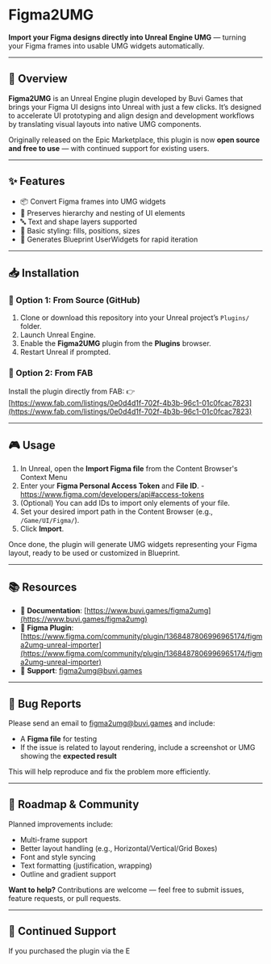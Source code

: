 # Figma2UMG

**Import your Figma designs directly into Unreal Engine UMG** — turning your Figma frames into usable UMG widgets automatically.

---

## 🚀 Overview

**Figma2UMG** is an Unreal Engine plugin developed by Buvi Games that brings your Figma UI designs into Unreal with just a few clicks. It’s designed to accelerate UI prototyping and align design and development workflows by translating visual layouts into native UMG components.

Originally released on the Epic Marketplace, this plugin is now **open source and free to use** — with continued support for existing users.

---

## ✨ Features

- 📦 Convert Figma frames into UMG widgets
- 🧩 Preserves hierarchy and nesting of UI elements
- 🔤 Text and shape layers supported
- 🎨 Basic styling: fills, positions, sizes
- 📁 Generates Blueprint UserWidgets for rapid iteration

---

## 📥 Installation

### 🔹 Option 1: From Source (GitHub)
1. Clone or download this repository into your Unreal project’s `Plugins/` folder.
2. Launch Unreal Engine.
3. Enable the **Figma2UMG** plugin from the **Plugins** browser.
4. Restart Unreal if prompted.

### 🔹 Option 2: From FAB
Install the plugin directly from FAB:
👉 [https://www.fab.com/listings/0e0d4d1f-702f-4b3b-96c1-01c0fcac7823](https://www.fab.com/listings/0e0d4d1f-702f-4b3b-96c1-01c0fcac7823)

---

## 🎮 Usage

1. In Unreal, open the **Import Figma file** from the Content Browser's Context Menu
2. Enter your **Figma Personal Access Token** and **File ID**. - https://www.figma.com/developers/api#access-tokens
3. (Optional) You can add IDs to import only elements of your file.
4. Set your desired import path in the Content Browser (e.g., `/Game/UI/Figma/`).
5. Click **Import**.

Once done, the plugin will generate UMG widgets representing your Figma layout, ready to be used or customized in Blueprint.

---

## 📚 Resources

- 📄 **Documentation**: [https://www.buvi.games/figma2umg](https://www.buvi.games/figma2umg)
- 🔌 **Figma Plugin**: [https://www.figma.com/community/plugin/1368487806996965174/figma2umg-unreal-importer](https://www.figma.com/community/plugin/1368487806996965174/figma2umg-unreal-importer)
- 💬 **Support**: [figma2umg@buvi.games](mailto:figma2umg@buvi.games)

---

## 🐞 Bug Reports

Please send an email to [figma2umg@buvi.games](mailto:figma2umg@buvi.games) and include:
- A **Figma file** for testing  
- If the issue is related to layout rendering, include a screenshot or UMG showing the **expected result**

This will help reproduce and fix the problem more efficiently.

---

## 📌 Roadmap & Community

Planned improvements include:

- Multi-frame support
- Better layout handling (e.g., Horizontal/Vertical/Grid Boxes)
- Font and style syncing
- Text formatting (justification, wrapping)
- Outline and gradient support

**Want to help?** Contributions are welcome — feel free to submit issues, feature requests, or pull requests.

---

## 💬 Continued Support

If you purchased the plugin via the E
